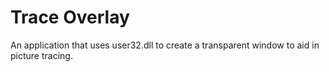 # Trace Overlay
An application that uses user32.dll to create a transparent window to aid in picture tracing.
